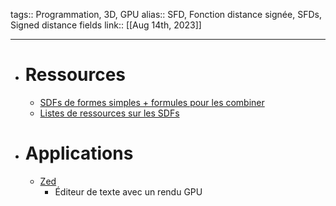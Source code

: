 tags:: Programmation, 3D, GPU
alias:: SFD, Fonction distance signée, SFDs, Signed distance fields 
link::
[[Aug 14th, 2023]]
***

- # Ressources
	- [SDFs de formes simples + formules pour les combiner](https://iquilezles.org/articles/distfunctions/)
	- [Listes de ressources sur les SDFs](https://github.com/CedricGuillemet/SDF)
- # Applications
	- [Zed](https://zed.dev/)
		- Éditeur de texte avec un rendu GPU